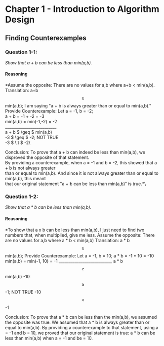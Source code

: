 # Chapter 1 - Introduction to Algorithm Design

## Finding Counterexamples
### Question 1-1:
*Show that a + b can be less than min(a,b).*

#### Reasoning
*Assume the opposite:   There are no values for a,b where a+b < min(a,b).\
Translation:            a+b $$\geq$$ min(a,b); I am saying "a + b is always greater than or equal to min(a,b)."\
Provide Counterexample: Let a = -1, b = -2;\
                        a + b = -1 + -2 = -3\
                        min(a,b) = min(-1,-2) = -2\
                        __________________________\
                        a + b $ \geq $ min(a,b)\
                        -3 $ \geq $ -2; NOT TRUE\
                        -3 $ \lt $ -2\
                        
Conclusion:             To prove that a + b can indeed be less than min(a,b), we disproved the opposite of that statement.\
                        By providing a counterexample, when a = -1 and b = -2, this showed that a + b is not always greater\
                        than or equal to min(a,b). And since it is not always greater than or equal to min(a,b), this meant\
                        that our original statement "a + b can be less than min(a,b)" is true.*\


### Question 1-2:
*Show that a * b can be less than min(a,b).*

#### Reasoning
*To show that a x b can be less than min(a,b), I just need to find two numbers that, when multiplied, give me less.
Assume  the opposite:   There are no values for a,b where a * b < min(a,b)
Translation:            a * b $$\geq$$ min(a,b); 
Provide Counterexample: Let a = -1, b = 10;
                        a * b = -1 * 10 = -10
                        min(a,b) = min(-1, 10) = -1
                        ___________________________
                        a * b $$\geq$$ min(a,b)
                        -10 $$\geq$$ -1; NOT TRUE
                        -10 $$\lt$$ -1

Conclusion:             To prove that a * b can be less than the min(a,b), we assumed the opposite was true.
                        We assumed that a * b is always greater than or equal to min(a,b). By providing a
                        counterexample to that statement, using a = -1 and b = 10, we proved that our original
                        statement is true: a * b can be less than min(a,b) when a = -1 and be = 10.


